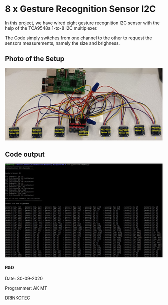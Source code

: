 # 8 x Gesture Recognition Sensor I2C

In this project, we have wired eight gesture recognition I2C sensor with  the help of the TCA9548a 1-to-8 I2C multiplexer.

The Code simply switches from one channel to the other to request the sensors measurements, namely the size and brighness. 


## Photo of the Setup 
![Setup](pictures/gesture_sensor_2.jpg)

## Code output
![Code output](pictures/I2C_gesture_recon_sensor_Multiplex8ch.jpg)

#### R&D
Date: 30-09-2020 

Programmer: AK MT

[DRINKOTEC](https://drinkotec.ch/)


